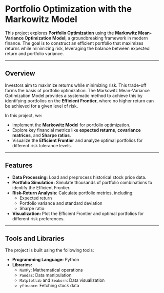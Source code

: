 # Portfolio Optimization with the Markowitz Model  

This project explores **Portfolio Optimization** using the **Markowitz Mean-Variance Optimization Model**, a groundbreaking framework in modern finance. The goal is to construct an efficient portfolio that maximizes returns while minimizing risk, leveraging the balance between expected return and portfolio variance.

---

## Overview  
Investors aim to maximize returns while minimizing risk. This trade-off forms the basis of portfolio optimization. The Markowitz Mean-Variance Optimization Model provides a systematic method to achieve this by identifying portfolios on the **Efficient Frontier**, where no higher return can be achieved for a given level of risk.

In this project, we:
- Implement the **Markowitz Model** for portfolio optimization.
- Explore key financial metrics like **expected returns**, **covariance matrices**, and **Sharpe ratios**.
- Visualize the **Efficient Frontier** and analyze optimal portfolios for different risk tolerance levels.

---

## Features  
- **Data Processing:** Load and preprocess historical stock price data.  
- **Portfolio Simulation:** Simulate thousands of portfolio combinations to identify the Efficient Frontier.  
- **Risk-Return Analysis:** Calculate portfolio metrics, including:
  - Expected return
  - Portfolio variance and standard deviation
  - Sharpe ratio  
- **Visualization:** Plot the Efficient Frontier and optimal portfolios for different risk preferences.  

---

## Tools and Libraries  
The project is built using the following tools:  
- **Programming Language:** Python  
- **Libraries:**  
  - `NumPy`: Mathematical operations  
  - `Pandas`: Data manipulation  
  - `Matplotlib` and `Seaborn`: Data visualization  
  - `yfinance`: Fetching stock data  


